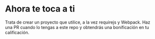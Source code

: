 # Ahora te toca a ti

Trata de crear un proyecto que utilice, a la vez requirejs y Webpack. Haz una PR cuando lo tengas
a este repo y obtendrás una bonificación en tu calificación.
